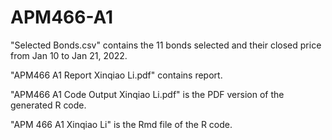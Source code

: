 # APM466-A1
"Selected Bonds.csv" contains the 11 bonds selected and their closed price from Jan 10 to Jan 21, 2022.

"APM466 A1 Report Xinqiao Li.pdf" contains report.

"APM466 A1 Code Output Xinqiao Li.pdf" is the PDF version of the generated R code. 

"APM 466 A1 Xinqiao Li" is the Rmd file of the R code.
